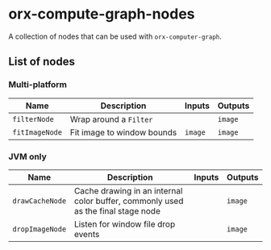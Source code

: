 # orx-compute-graph-nodes

A collection of nodes that can be used with `orx-computer-graph`.

## List of nodes

### Multi-platform

Name            | Description           | Inputs | Outputs
----------------|-----------------------|--------|---------
`filterNode`    | Wrap around a `Filter`|        | `image`
`fitImageNode`  | Fit image to window bounds | `image` | `image`

### JVM only

Name            | Description       | Inputs | Outputs
----------------|-------------------|--------|---------
`drawCacheNode` | Cache drawing in an internal color buffer, commonly used as the final stage node | | `image`
`dropImageNode` | Listen for window file drop events | | `image`



